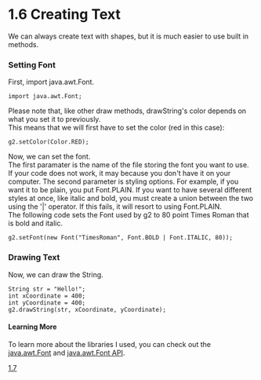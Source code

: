 # 1.6 Creating Text

We can always create text with shapes, but it is much easier to use built in methods.

### Setting Font

First, import java.awt.Font.  

    import java.awt.Font;

Please note that, like other draw methods, drawString's color depends on what you set it to previously.  
This means that we will first have to set the color (red in this case):
    
    g2.setColor(Color.RED);
    
Now, we can set the font.  
The first paramater is the name of the file storing the font you want to use. If your code does not work, it may because you don't have it on your computer. 
The second parameter is styling options. For example, if you want it to be plain, you put Font.PLAIN. If you want to have several different styles at once, like italic and bold, you must create a union between the two using the '|' operator.  If this fails, it will resort to using Font.PLAIN.  
The following code sets the Font used by g2 to 80 point Times Roman that is bold and italic.  

    g2.setFont(new Font("TimesRoman", Font.BOLD | Font.ITALIC, 80));
    
### Drawing Text
    
Now, we can draw the String.  

    String str = "Hello!";
    int xCoordinate = 400;
    int yCoordinate = 400;
    g2.drawString(str, xCoordinate, yCoordinate);
    
#### Learning More

To learn more about the libraries I used, you can check out the [java.awt.Font](https://docs.oracle.com/javase/7/docs/api/java/awt/Graphics2D.html) and [java.awt.Font API](https://docs.oracle.com/javase/7/docs/api/java/awt/Font.html).

[1.7](https://github.com/Motirock/An-Introduction-To-Java-Graphics/edit/main/Part%201/1.7)


